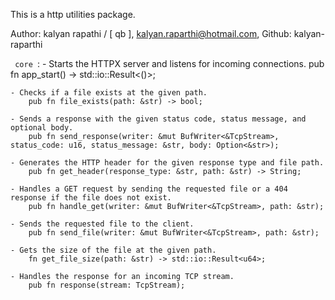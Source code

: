 This is a http utilities package. 

Author: kalyan rapathi / [ qb ], kalyan.raparthi@hotmail.com, Github: kalyan-raparthi

`  core  `:
    - Starts the HTTPX server and listens for incoming connections.
        pub fn app_start() -> std::io::Result<()>;

    - Checks if a file exists at the given path.
        pub fn file_exists(path: &str) -> bool;

    - Sends a response with the given status code, status message, and optional body.
        pub fn send_response(writer: &mut BufWriter<&TcpStream>, status_code: u16, status_message: &str, body: Option<&str>);

    - Generates the HTTP header for the given response type and file path.
        pub fn get_header(response_type: &str, path: &str) -> String;

    - Handles a GET request by sending the requested file or a 404 response if the file does not exist.
        pub fn handle_get(writer: &mut BufWriter<&TcpStream>, path: &str);

    - Sends the requested file to the client.
        pub fn send_file(writer: &mut BufWriter<&TcpStream>, path: &str);

    - Gets the size of the file at the given path.
        fn get_file_size(path: &str) -> std::io::Result<u64>;

    - Handles the response for an incoming TCP stream.
        pub fn response(stream: TcpStream);
